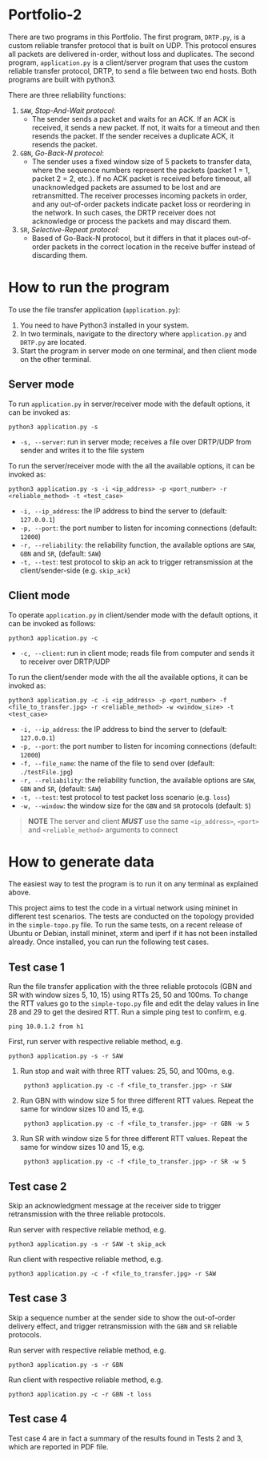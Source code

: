 # Portfolio-2
There are two programs in this Portfolio. The first program, `DRTP.py`, is a custom reliable transfer protocol that is built on UDP. This protocol ensures all packets are delivered in-order, without loss and duplicates. The second program, `application.py` is a client/server program that uses the custom reliable transfer protocol, DRTP, to send a file between two end hosts. Both programs are built with python3.

There are three reliability functions:
1. `SAW`, *Stop-And-Wait protocol*: 
    - The sender sends a packet and waits for an ACK. If an ACK is received, it sends a new packet. If not, it waits for a timeout and then resends the packet. If the sender receives a duplicate ACK, it resends the packet.
2. `GBN`, *Go-Back-N protocol*:
    - The sender uses a fixed window size of 5 packets to transfer data, where the sequence numbers represent the packets (packet 1 = 1, packet 2 = 2, etc.). If no ACK packet is received before timeout, all unacknowledged packets are assumed to be lost and are retransmitted. The receiver processes incoming packets in order, and any out-of-order packets indicate packet loss or reordering in the network. In such cases, the DRTP receiver does not acknowledge or process the packets and may discard them.
3. `SR`, *Selective-Repeat protocol*:
    - Based of Go-Back-N protocol, but it differs in that it places out-of-order packets in the correct location in the receive buffer instead of discarding them. 

# How to run the program
To use the file transfer application (`application.py`):
1. You need to have Python3 installed in your system.
2. In two terminals, navigate to the directory where `application.py` and `DRTP.py` are located.
3. Start the program in server mode on one terminal, and then client mode on the other terminal.

## Server mode
To run `application.py` in server/receiver mode with the default options, it can be invoked as:

    python3 application.py -s

* `-s, --server`: run in server mode; receives a file over DRTP/UDP from sender and writes it to the file system

To run the server/receiver mode with the all the available options, it can be invoked as:

    python3 application.py -s -i <ip_address> -p <port_number> -r <reliable_method> -t <test_case>

* `-i, --ip_address`: the IP address to bind the server to (default: `127.0.0.1`)
* `-p, --port`: the port number to listen for incoming connections (default: `12000`)
* `-r, --reliability`: the reliability function, the available options are `SAW`, `GBN` and `SR`,  (default: `SAW`)
* `-t, --test`: test protocol to skip an ack to trigger retransmission at the client/sender-side (e.g. `skip_ack`)

## Client mode
To operate `application.py` in client/sender mode with the default options, it can be invoked as follows:

    python3 application.py -c

* `-c, --client`: run in client mode; reads file from computer and sends it to receiver over DRTP/UDP

To run the client/sender mode with the all the available options, it can be invoked as:

    python3 application.py -c -i <ip_address> -p <port_number> -f <file_to_transfer.jpg> -r <reliable_method> -w <window_size> -t <test_case>

* `-i, --ip_address`: the IP address to bind the server to (default: `127.0.0.1`)
* `-p, --port`: the port number to listen for incoming connections (default: `12000`)
* `-f, --file_name`: the name of the file to send over (default: `./testFile.jpg`)
* `-r, --reliability`: the reliability function, the available options are `SAW`, `GBN` and `SR`,  (default: `SAW`)
* `-t, --test`: test protocol to test packet loss scenario (e.g. `loss`)
* `-w, --window`: the window size for the `GBN` and `SR` protocols (default: `5`)

> **NOTE** The server and client ***MUST*** use the same `<ip_address>`, `<port>` and `<reliable_method>` arguments to connect

# How to generate data
The easiest way to test the program is to run it on any terminal as explained above. 

This project aims to test the code in a virtual network using mininet in different test scenarios. The tests are conducted on the topology provided in the `simple-topo.py` file. To run the same tests, on a recent release of Ubuntu or Debian, install mininet, xterm and iperf if it has not been installed already. Once installed, you can run the following test cases.

## Test case 1
Run the file transfer application with the three reliable protocols (GBN and SR with window sizes 5, 10, 15) using RTTs 25, 50 and 100ms. To change the RTT values go to the `simple-topo.py` file and edit the delay values in line 28 and 29 to get the desired RTT. Run a simple ping test to confirm, e.g.

    ping 10.0.1.2 from h1

First, run server with respective reliable method, e.g.

    python3 application.py -s -r SAW

1. Run stop and wait with three RTT values: 25, 50, and 100ms, e.g.

        python3 application.py -c -f <file_to_transfer.jpg> -r SAW

2. Run GBN with window size 5 for three different RTT values. Repeat the same for window sizes 10 and 15, e.g.

        python3 application.py -c -f <file_to_transfer.jpg> -r GBN -w 5

3. Run SR with window size 5 for three different RTT values. Repeat the same for window sizes 10 and 15, e.g.

        python3 application.py -c -f <file_to_transfer.jpg> -r SR -w 5


## Test case 2
Skip an acknowledgment message at the receiver side to trigger retransmission with the three reliable protocols. 

Run server with respective reliable method, e.g.

    python3 application.py -s -r SAW -t skip_ack

Run client with respective reliable method, e.g.

    python3 application.py -c -f <file_to_transfer.jpg> -r SAW

## Test case 3
Skip a sequence number at the sender side to show the out-of-order delivery effect, and trigger retransmission with the `GBN` and `SR` reliable protocols.

Run server with respective reliable method, e.g.

    python3 application.py -s -r GBN

Run client with respective reliable method, e.g.

    python3 application.py -c -r GBN -t loss

## Test case 4
Test case 4 are in fact a summary of the results found in Tests 2 and 3, which are reported in PDF file.
